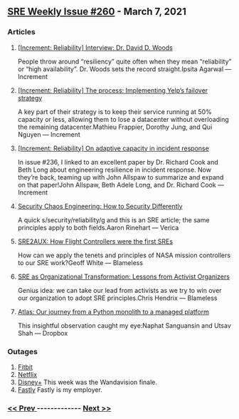 ## [SRE Weekly Issue #260](https://sreweekly.com/sre-weekly-issue-260/) - March 7, 2021
### Articles

1. [[Increment: Reliability] Interview: Dr. David D. Woods](https://increment.com/reliability/resilience-engineering-david-woods/)

    People throw around “resiliency” quite often when they mean “reliability” or “high availability”. Dr. Woods sets the record straight.Ipsita Agarwal — Increment
1. [[Increment: Reliability] The process: Implementing Yelp’s failover strategy](https://increment.com/reliability/yelp-traffic-failover-strategy/)

    A key part of their strategy is to keep their service running at 50% capacity or less, allowing them to lose a datacenter without overloading the remaining datacenter.Mathieu Frappier, Dorothy Jung, and Qui Nguyen — Increment
1. [[Increment: Reliability] On adaptive capacity in incident response](https://increment.com/reliability/adaptive-capacity-incident-response/)

    In issue #236, I linked to an excellent paper by Dr. Richard Cook and Beth Long about engineering resilience in incident response. Now they’re back, teaming up with John Allspaw to summarize and expand on that paper!John Allspaw, Beth Adele Long, and Dr. Richard Cook — Increment
1. [Security Chaos Engineering: How to Security Differently](https://www.verica.io/security-chaos-engineering-how-to-security-differently/)

    A quick s/security/reliability/g and this is an SRE article; the same principles apply to both fields.Aaron Rinehart — Verica
1. [SRE2AUX: How Flight Controllers were the first SREs](https://www.blameless.com/blog/how-flight-controllers-were-the-first-sres)

    How can we apply the tenets and principles of NASA mission controllers to our SRE work?Geoff White — Blameless
1. [SRE as Organizational Transformation: Lessons from Activist Organizers](https://www.blameless.com/blog/sre-as-organizational-transformation-lessons-from-activist-organizers)

    Genius idea: we can take our lead from activists as we try to win over our organization to adopt SRE principles.Chris Hendrix — Blameless
1. [Atlas: Our journey from a Python monolith to a managed platform](https://dropbox.tech/infrastructure/atlas--our-journey-from-a-python-monolith-to-a-managed-platform)

    This insightful observation caught my eye:Naphat Sanguansin and Utsav Shah — Dropbox
### Outages

1. [Fitbit](https://9to5google.com/2021/03/03/fitbit-app-down-outage-march21/)
1. [Netflix](https://www.nme.com/news/tv/thousands-of-netflix-users-experience-outages-2893304)
1. [Disney+](https://www.joblo.com/movie-news/wandavision-finale-cause-disney-plus-crash)
    This week was the Wandavision finale.
1. [Fastly](https://status.fastly.com/incidents/nsbq47s47cf5)
    Fastly is my employer.

### [ << Prev ](sreweekly-259.md) ------------- [ Next >> ](sreweekly-261.md)
